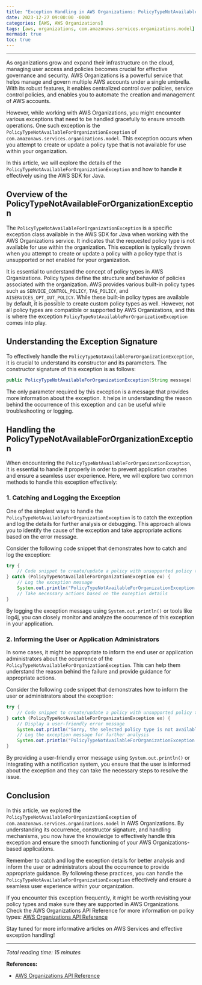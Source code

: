 ```yaml
---
title: "Exception Handling in AWS Organizations: PolicyTypeNotAvailableForOrganizationException"
date: 2023-12-27 09:00:00 -0000
categories: [AWS, AWS Organizations]
tags: [aws, organizations, com.amazonaws.services.organizations.model]
mermaid: true
toc: true
---
```



---

As organizations grow and expand their infrastructure on the cloud, managing user access and policies becomes crucial for effective governance and security. AWS Organizations is a powerful service that helps manage and govern multiple AWS accounts under a single umbrella. With its robust features, it enables centralized control over policies, service control policies, and enables you to automate the creation and management of AWS accounts.

However, while working with AWS Organizations, you might encounter various exceptions that need to be handled gracefully to ensure smooth operations. One such exception is the `PolicyTypeNotAvailableForOrganizationException` of `com.amazonaws.services.organizations.model`. This exception occurs when you attempt to create or update a policy type that is not available for use within your organization.

In this article, we will explore the details of the `PolicyTypeNotAvailableForOrganizationException` and how to handle it effectively using the AWS SDK for Java.

## Overview of the PolicyTypeNotAvailableForOrganizationException

The `PolicyTypeNotAvailableForOrganizationException` is a specific exception class available in the AWS SDK for Java when working with the AWS Organizations service. It indicates that the requested policy type is not available for use within the organization. This exception is typically thrown when you attempt to create or update a policy with a policy type that is unsupported or not enabled for your organization.

It is essential to understand the concept of policy types in AWS Organizations. Policy types define the structure and behavior of policies associated with the organization. AWS provides various built-in policy types such as `SERVICE_CONTROL_POLICY`, `TAG_POLICY`, and `AISERVICES_OPT_OUT_POLICY`. While these built-in policy types are available by default, it is possible to create custom policy types as well. However, not all policy types are compatible or supported by AWS Organizations, and this is where the exception `PolicyTypeNotAvailableForOrganizationException` comes into play.

## Understanding the Exception Signature

To effectively handle the `PolicyTypeNotAvailableForOrganizationException`, it is crucial to understand its constructor and its parameters. The constructor signature of this exception is as follows:

```java
public PolicyTypeNotAvailableForOrganizationException(String message)
```

The only parameter required by this exception is a message that provides more information about the exception. It helps in understanding the reason behind the occurrence of this exception and can be useful while troubleshooting or logging.

## Handling the PolicyTypeNotAvailableForOrganizationException

When encountering the `PolicyTypeNotAvailableForOrganizationException`, it is essential to handle it properly in order to prevent application crashes and ensure a seamless user experience. Here, we will explore two common methods to handle this exception effectively:

### 1. Catching and Logging the Exception

One of the simplest ways to handle the `PolicyTypeNotAvailableForOrganizationException` is to catch the exception and log the details for further analysis or debugging. This approach allows you to identify the cause of the exception and take appropriate actions based on the error message.

Consider the following code snippet that demonstrates how to catch and log the exception:

```java
try {
    // Code snippet to create/update a policy with unsupported policy type
} catch (PolicyTypeNotAvailableForOrganizationException ex) {
    // Log the exception message
    System.out.println("PolicyTypeNotAvailableForOrganizationException: " + ex.getMessage());
    // Take necessary actions based on the exception details
}
```

By logging the exception message using `System.out.println()` or tools like log4j, you can closely monitor and analyze the occurrence of this exception in your application.

### 2. Informing the User or Application Administrators

In some cases, it might be appropriate to inform the end user or application administrators about the occurrence of the `PolicyTypeNotAvailableForOrganizationException`. This can help them understand the reason behind the failure and provide guidance for appropriate actions.

Consider the following code snippet that demonstrates how to inform the user or administrators about the exception:

```java
try {
    // Code snippet to create/update a policy with unsupported policy type
} catch (PolicyTypeNotAvailableForOrganizationException ex) {
    // Display a user-friendly error message
    System.out.println("Sorry, the selected policy type is not available for use within the organization. Please contact your administrator for assistance.");
    // Log the exception message for further analysis
    System.out.println("PolicyTypeNotAvailableForOrganizationException: " + ex.getMessage());
}
```

By providing a user-friendly error message using `System.out.println()` or integrating with a notification system, you ensure that the user is informed about the exception and they can take the necessary steps to resolve the issue.

## Conclusion

In this article, we explored the `PolicyTypeNotAvailableForOrganizationException` of `com.amazonaws.services.organizations.model` in AWS Organizations. By understanding its occurrence, constructor signature, and handling mechanisms, you now have the knowledge to effectively handle this exception and ensure the smooth functioning of your AWS Organizations-based applications.

Remember to catch and log the exception details for better analysis and inform the user or administrators about the occurrence to provide appropriate guidance. By following these practices, you can handle the `PolicyTypeNotAvailableForOrganizationException` effectively and ensure a seamless user experience within your organization.

If you encounter this exception frequently, it might be worth revisiting your policy types and make sure they are supported in AWS Organizations. Check the AWS Organizations API Reference for more information on policy types: [AWS Organizations API Reference](https://docs.aws.amazon.com/organizations/latest/APIReference/Welcome.html)

Stay tuned for more informative articles on AWS Services and effective exception handling!

---

*Total reading time: 15 minutes*

**References:**
- [AWS Organizations API Reference](https://docs.aws.amazon.com/organizations/latest/APIReference/Welcome.html)